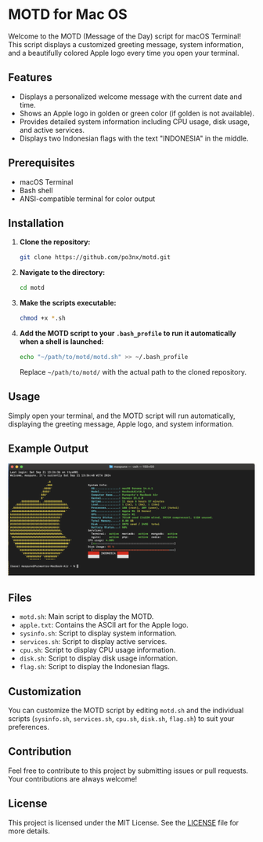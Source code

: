 # MOTD for Mac OS

Welcome to the MOTD (Message of the Day) script for macOS Terminal! This script displays a customized greeting message, system information, and a beautifully colored Apple logo every time you open your terminal.

## Features

- Displays a personalized welcome message with the current date and time.
- Shows an Apple logo in golden or green color (if golden is not available).
- Provides detailed system information including CPU usage, disk usage, and active services.
- Displays two Indonesian flags with the text "INDONESIA" in the middle.

## Prerequisites

- macOS Terminal
- Bash shell
- ANSI-compatible terminal for color output

## Installation

1. **Clone the repository:**

    ```sh
    git clone https://github.com/po3nx/motd.git
    ```

2. **Navigate to the directory:**

    ```sh
    cd motd
    ```

3. **Make the scripts executable:**

    ```sh
    chmod +x *.sh
    ```

4. **Add the MOTD script to your `.bash_profile` to run it automatically when a shell is launched:**

    ```sh
    echo "~/path/to/motd/motd.sh" >> ~/.bash_profile
    ```

    Replace `~/path/to/motd/` with the actual path to the cloned repository.

## Usage

Simply open your terminal, and the MOTD script will run automatically, displaying the greeting message, Apple logo, and system information.

## Example Output

![Sample Output](screenshoot.png)

## Files

- `motd.sh`: Main script to display the MOTD.
- `apple.txt`: Contains the ASCII art for the Apple logo.
- `sysinfo.sh`: Script to display system information.
- `services.sh`: Script to display active services.
- `cpu.sh`: Script to display CPU usage information.
- `disk.sh`: Script to display disk usage information.
- `flag.sh`: Script to display the Indonesian flags.

## Customization

You can customize the MOTD script by editing `motd.sh` and the individual scripts (`sysinfo.sh`, `services.sh`, `cpu.sh`, `disk.sh`, `flag.sh`) to suit your preferences.

## Contribution

Feel free to contribute to this project by submitting issues or pull requests. Your contributions are always welcome!

## License

This project is licensed under the MIT License. See the [LICENSE](LICENSE) file for more details.

